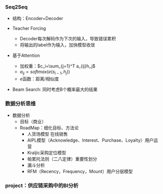 ### Seq2Seq

- 结构：Encoder+Decoder
- Teacher Forcing
  - Decoder每次解码作为下次的输入，导致错误累积
  - 将输出的label作为输入，加快模型收敛
- 基于Attention
  - 加权重：$c_i=\sum_{j=1}^T a_{ij}h_j$
  - $a_{ij}=softmax(e(s_{i-1}, h_j))$
  - $e$函数：距离/相似度
  
- Beam Search: 同时考虑B个概率最大的结果


### 数据分析思维
- 数据分析
  - 目标（商业）
  - RoadMap：细化目标、方法论
    - 人货场模型   在线销售
    - AIPL模型（Acknowledge、Interest、Purchase、Loyalty）用户运营
    - Kraljic采购定位模型
    - 帕累托法则（二八定律）重要性划分
    - 漏斗分析
    - RFM（Recency，Frequency，Mount）用户分层模型



### project：供应链采购中的BI分析


